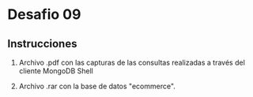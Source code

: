 # Desafio 09

## Instrucciones

1. Archivo .pdf con las capturas de las consultas realizadas a través del cliente MongoDB Shell

2. Archivo .rar con la base de datos "ecommerce".